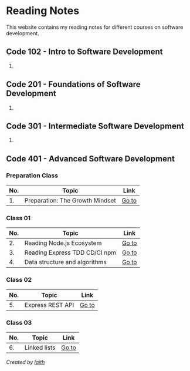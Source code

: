 # Reading Notes

This website contains my reading notes for different courses on software development.

## Code 102 - Intro to Software Development
1. 
## Code 201 - Foundations of Software Development
1. 

## Code 301 - Intermediate Software Development
1. 

## Code 401 - Advanced Software Development
### Preparation Class
| No. | Topic                                   | Link                                                                             |
| --- | -------------------------------------- | -------------------------------------------------------------------------------- |
| 1.  | Preparation: The Growth Mindset         | [Go to](./401-notess/prep-class/preparation-growth-mindset.md)                     |

### Class 01
| No. | Topic                                   | Link                                                                             |
| --- | -------------------------------------- | -------------------------------------------------------------------------------- |
| 2.  | Reading Node.js Ecosystem               | [Go to](./401-notess/class-01/reading-nodejs-ecosystem.md)                          |
| 3.  | Reading Express TDD CD/CI npm           | [Go to](./401-notess/class-01/reading-express-tdd-cd-ci-npm.md)                     |
| 4.  | Data structure and algorithms           | [Go to](./401-notess/class-01/data-structe-algorithims.md)                          |

### Class 02
| No. | Topic                                   | Link                                                                             |
| --- | -------------------------------------- | -------------------------------------------------------------------------------- |
| 5.  | Express REST API                        | [Go to](./401-notess/class-02/Express-REST-API-PREP.md)                             |

### Class 03
| No. | Topic                                   | Link                                                                             |
| --- | -------------------------------------- | -------------------------------------------------------------------------------- |
| 6.  | Linked lists                            | [Go to](./401-notess/class-03/linkedlist.md)                                        |


*Created by [laith](https://github.com/laith-vlad)*
